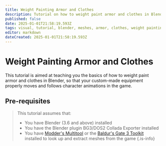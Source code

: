 ```yaml
---
title: Weight Painting Armor and Clothes
description: Tutorial on how to weight paint armor and clothes in Blender.
published: false
date: 2025-01-01T21:58:19.593Z
tags: visual, tutorial, blender, meshes, armor, clothes, weight painting
editor: markdown
dateCreated: 2025-01-01T21:58:19.593Z
---
```


# Weight Painting Armor and Clothes
This tutorial is  aimed at teaching you the basics of how to weight paint armor and clothes in Blender, so that your custom-made equipment properly moves and follows character animations in the game.

## Pre-requisites
> This tutorial assumes that:
> - You have Blender (3.6 and above) installed
> - You have the Blender plugin BG3/DOS2 Collada Exporter installed
> - You have [Modder's Multitool](https://wiki.bg3.community/Tutorials/Visual/getting-started-with-3d-modding#tools-modders-multitool) or the [Baldur's Gate 3 Toolkit](https://mod.io/g/baldursgate3/r/installing-the-toolkit#heading-3) installed to look up and extract meshes from the game
{.is-info}



